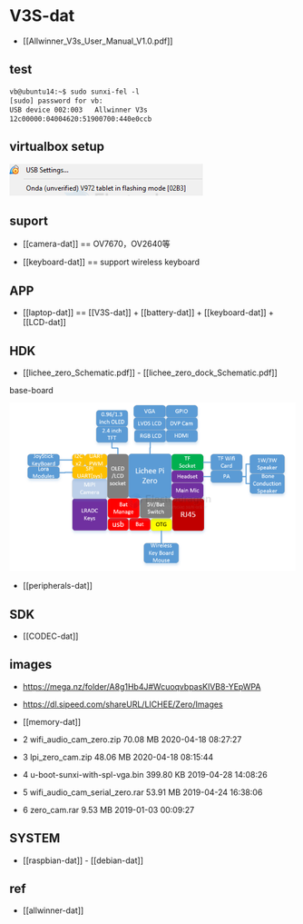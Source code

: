 
# V3S-dat

- [[Allwinner_V3s_User_Manual_V1.0.pdf]]

## test 

    vb@ubuntu14:~$ sudo sunxi-fel -l
    [sudo] password for vb: 
    USB device 002:003   Allwinner V3s     12c00000:04004620:51900700:440e0ccb

## virtualbox setup 

![](2025-07-16-12-31-13.png)

## suport 

- [[camera-dat]] == OV7670，OV2640等


- [[keyboard-dat]] == support wireless keyboard


## APP 

- [[laptop-dat]] == [[V3S-dat]] + [[battery-dat]] + [[keyboard-dat]] + [[LCD-dat]]


## HDK 

- [[lichee_zero_Schematic.pdf]] - [[lichee_zero_dock_Schematic.pdf]]

base-board 

![](2025-07-16-14-52-55.png)

- [[peripherals-dat]]

## SDK 

- [[CODEC-dat]]

## images 

- https://mega.nz/folder/A8g1Hb4J#WcuoqvbpasKlVB8-YEpWPA
- https://dl.sipeed.com/shareURL/LICHEE/Zero/Images

- [[memory-dat]]

- 2  wifi_audio_cam_zero.zip 70.08 MB 2020-04-18 08:27:27 
- 3  lpi_zero_cam.zip 48.06 MB 2020-04-18 08:15:44 
- 4  u-boot-sunxi-with-spl-vga.bin 399.80 KB 2019-04-28 14:08:26 
- 5  wifi_audio_cam_serial_zero.rar 53.91 MB 2019-04-24 16:38:06 
- 6  zero_cam.rar 9.53 MB 2019-01-03 00:09:27

## SYSTEM 

- [[raspbian-dat]] - [[debian-dat]]



## ref 

- [[allwinner-dat]]